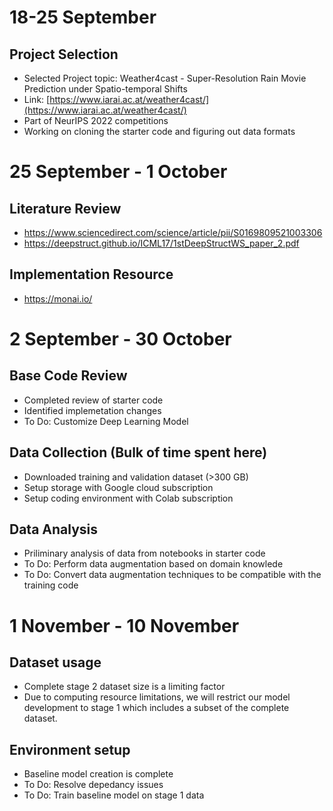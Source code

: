 # 18-25 September
## Project Selection
* Selected Project topic: Weather4cast - Super-Resolution Rain Movie Prediction under Spatio-temporal Shifts
* Link: [https://www.iarai.ac.at/weather4cast/](https://www.iarai.ac.at/weather4cast/)
* Part of NeurIPS 2022 competitions
* Working on cloning the starter code and figuring out data formats

# 25 September - 1 October
## Literature Review
* https://www.sciencedirect.com/science/article/pii/S0169809521003306
* https://deepstruct.github.io/ICML17/1stDeepStructWS_paper_2.pdf
## Implementation Resource
* https://monai.io/

# 2 September - 30 October
## Base Code Review
* Completed review of starter code
* Identified implemetation changes
* To Do: Customize Deep Learning Model
## Data Collection (Bulk of time spent here)
* Downloaded training and validation dataset (>300 GB)
* Setup storage with Google cloud subscription
* Setup coding environment with Colab subscription
## Data Analysis
* Priliminary analysis of data from notebooks in starter code
* To Do: Perform data augmentation based on domain knowlede
* To Do: Convert data augmentation techniques to be compatible with the training code

# 1 November - 10 November
## Dataset usage
* Complete stage 2 dataset size is a limiting factor
* Due to computing resource limitations, we will restrict our model development to stage 1 which includes a subset of the complete dataset.

## Environment setup
* Baseline model creation is complete
* To Do: Resolve depedancy issues
* To Do: Train baseline model on stage 1 data
